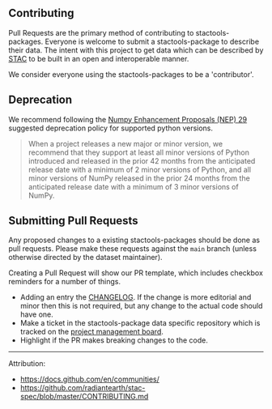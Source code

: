 ## Contributing

Pull Requests are the primary method of contributing to stactools-packages. Everyone is welcome to submit a stactools-package to describe their data. The intent with this project to get data which can be described by [STAC](https://stacspec.org/) to be built in an open and interoperable manner.

We consider everyone using the stactools-packages to be a 'contributor'.

## Deprecation

We recommend following the [Numpy Enhancement Proposals (NEP) 29](https://numpy.org/neps/nep-0029-deprecation_policy.html)
suggested deprecation policy for supported python versions.

>When a project releases a new major or minor version, we recommend that they support at least all minor versions of Python introduced and released in the prior 42 months from the anticipated release date with a minimum of 2 minor versions of Python, and all minor versions of NumPy released in the prior 24 months from the anticipated release date with a minimum of 3 minor versions of NumPy.

## Submitting Pull Requests

Any proposed changes to a existing stactools-packages should be done as pull requests. Please make these
requests against the `main` branch (unless otherwise directed by the dataset maintainer).

Creating a Pull Request will show our PR template, which includes checkbox reminders for a number
of things.

- Adding an entry the [CHANGELOG](CHANGELOG.md). If the change is more editorial and minor then this is not required, but any change to the actual code should have one.
- Make a ticket in the stactools-package data specific repository which is tracked on the [project management board](https://github.com/orgs/stactools-packages/projects/1).
- Highlight if the PR makes breaking changes to the code.


---
Attribution:  
- https://docs.github.com/en/communities/
- https://github.com/radiantearth/stac-spec/blob/master/CONTRIBUTING.md